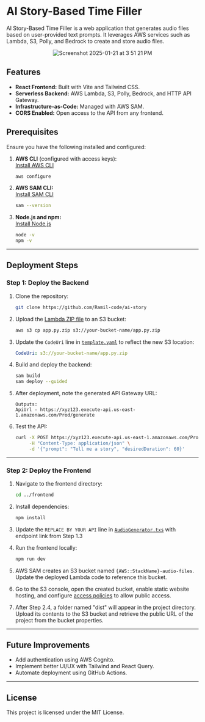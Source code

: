 # AI Story-Based Time Filler

AI Story-Based Time Filler is a web application that generates audio files based on user-provided text prompts. It leverages AWS services such as Lambda, S3, Polly, and Bedrock to create and store audio files.

<p align="center">
  <img src="https://github.com/user-attachments/assets/1f941e16-abfc-48e0-93db-bf925c50439e" alt="Screenshot 2025-01-21 at 3 51 21 PM">
</p>

## Features

- **React Frontend:** Built with Vite and Tailwind CSS.
- **Serverless Backend:** AWS Lambda, S3, Polly, Bedrock, and HTTP API Gateway.
- **Infrastructure-as-Code:** Managed with AWS SAM.
- **CORS Enabled:** Open access to the API from any frontend.

## Prerequisites

Ensure you have the following installed and configured:

1. **AWS CLI** (configured with access keys):  
   [Install AWS CLI](https://docs.aws.amazon.com/cli/latest/userguide/install-cliv2.html)
   ```bash
   aws configure
   ```

2. **AWS SAM CLI:**  
   [Install SAM CLI](https://docs.aws.amazon.com/serverless-application-model/latest/developerguide/install-sam-cli.html)
   ```bash
   sam --version
   ```

3. **Node.js and npm:**  
   [Install Node.js](https://nodejs.org/)
   ```bash
   node -v
   npm -v
   ```

---

## Deployment Steps

### Step 1: Deploy the Backend

1. Clone the repository:
   ```bash
   git clone https://github.com/Ramil-code/ai-story
   ```
3. Upload the  [Lambda ZIP file](https://github.com/Ramil-code/ai-story/blob/1f3c32f405cacb0eecb56c148d75e4e506eb1902/app.py.zip)  to an S3 bucket:
   ```bash
   aws s3 cp app.py.zip s3://your-bucket-name/app.py.zip
   ```
4. Update the `CodeUri` line in [`template.yaml`](https://github.com/Ramil-code/ai-story/blob/main/Template.yaml) to reflect the new S3 location:
   ```yaml
   CodeUri: s3://your-bucket-name/app.py.zip
   ```

2. Build and deploy the backend:
   ```bash
   sam build
   sam deploy --guided
   ```

3. After deployment, note the generated API Gateway URL:
   ```
   Outputs:
   ApiUrl - https://xyz123.execute-api.us-east-1.amazonaws.com/Prod/generate
   ```

4. Test the API:
   ```bash
   curl -X POST https://xyz123.execute-api.us-east-1.amazonaws.com/Prod/generate \
        -H "Content-Type: application/json" \
        -d '{"prompt": "Tell me a story", "desiredDuration": 60}'
   ```

---

### Step 2: Deploy the Frontend

1. Navigate to the frontend directory:
   ```bash
   cd ../frontend
   ```

2. Install dependencies:
   ```bash
   npm install
   ```

3. Update the `REPLACE BY YOUR API` line in [`AudioGenerator.txs`](https://github.com/Ramil-code/ai-story/blob/main/src/components/AudioGenerator.tsx) with endpoint link from Step 1.3

4. Run the frontend locally:
   ```bash
   npm run dev
   ```
5. AWS SAM creates an S3 bucket named `{AWS::StackName}-audio-files`. Update the deployed Lambda code to reference this bucket.
   
7. Go to the S3 console, open the created bucket, enable static website hosting, and configure [access policies](https://github.com/Ramil-code/ai-story/blob/main/s3_policy) to allow public access.
   
9. After Step 2.4, a folder named "dist" will appear in the project directory. Upload its contents to the S3 bucket and retrieve the public URL of the project from the bucket properties.

---

## Future Improvements

- Add authentication using AWS Cognito.
- Implement better UI/UX with Tailwind and React Query.
- Automate deployment using GitHub Actions.

---

## License

This project is licensed under the MIT License.

